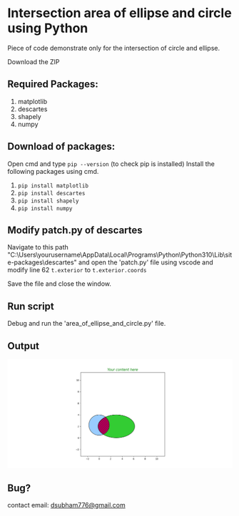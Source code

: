 # Intersection area of ellipse and circle using Python
Piece of code demonstrate only for the intersection of circle and ellipse.

Download the ZIP

## Required Packages:
1. matplotlib
2. descartes
3. shapely
4. numpy

## Download of packages:
Open cmd and type ```pip --version``` (to check pip is installed)
Install the following packages using cmd.
1. ```pip install matplotlib```
2. ```pip install descartes```
3. ```pip install shapely```
4. ```pip install numpy```

## Modify patch.py of descartes
Navigate to this path "C:\Users\yourusername\AppData\Local\Programs\Python\Python310\Lib\site-packages\descartes"
and open the 'patch.py' file using vscode and modify line 62 ```t.exterior``` to ```t.exterior.coords```

Save the file and close the window.

## Run script
Debug and run the 'area_of_ellipse_and_circle.py' file.

## Output
<img src = "img.png">

## Bug? 
contact email: dsubham776@gmail.com
